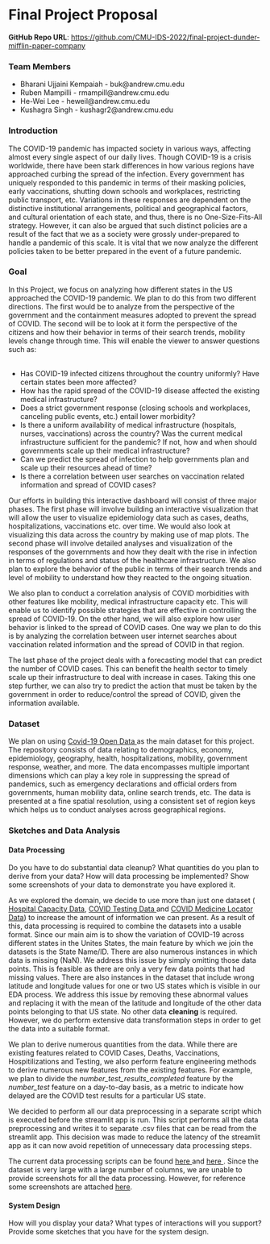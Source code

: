 # Final Project Proposal

**GitHub Repo URL**: https://github.com/CMU-IDS-2022/final-project-dunder-mifflin-paper-company

<h3> Team Members </h3>
<ul> 
<li> Bharani Ujjaini Kempaiah - buk@andrew.cmu.edu </li>
<li> Ruben Mampilli - rmampill@andrew.cmu.edu </li>
<li> He-Wei Lee - heweil@andrew.cmu.edu </li>
<li> Kushagra Singh - kushagr2@andrew.cmu.edu </li>
</ul>






<h3> Introduction </h3>
The COVID-19 pandemic has impacted society in various ways, affecting almost every single aspect of our daily lives. 
Though COVID-19 is a crisis worldwide, there have been stark differences in how various regions have approached 
curbing the spread of the infection. Every government has uniquely responded to this pandemic in terms of their masking 
policies, early vaccinations, shutting down schools and workplaces, restricting public transport, etc. 
Variations in these responses are dependent on the distinctive institutional arrangements, political and geographical 
factors, and cultural orientation of each state, and thus, there is no One-Size-Fits-All strategy. 
However, it can also be argued that such distinct policies are a result of the fact that we as a society were grossly 
under-prepared to handle a pandemic of this scale. It is vital that we now analyze the different policies taken to be 
better prepared in the event of a future pandemic.

<h3> Goal </h3>
In this Project, we focus on analyzing how different states in the US approached the COVID-19 pandemic. 
We plan to do this from two different directions. The first would be to analyze from the perspective of the government 
and the containment measures adopted to prevent the spread of COVID. The second will be to look at it form the 
perspective of the citizens and how their behavior in terms of their search trends, mobility levels change through time.
This will enable the viewer to answer questions such as:
<br><br>
<ul>
<li> Has COVID-19 infected citizens throughout the country uniformly? 
Have certain states been more affected? </li>

<li> How has the rapid spread of the COVID-19 disease affected the existing 
medical infrastructure? </li>

<li> Does a strict government response (closing schools and workplaces, 
canceling public events, etc.) entail lower morbidity? </li>

<li> Is there a uniform availability of medical infrastructure 
(hospitals, nurses, vaccinations) across the country? Was the current 
medical infrastructure sufficient for the pandemic? If not, how and when 
should governments scale up their medical infrastructure? </li>

<li> Can we predict the spread of infection to help governments plan and 
scale up their resources ahead of time? </li>

<li> Is there a correlation between user searches on vaccination 
related information and spread of COVID cases? </li>
</ul>

Our efforts in building this interactive dashboard will consist of three major phases. The first phase will involve building an interactive visualization that will allow the user to visualize epidemiology data such as cases, deaths, hospitalizations, vaccinations etc. over time. We would also look at visualizing this data across the country by making use of map plots. The second phase will involve detailed analyses and visualization of the responses of the governments and how they dealt with the rise in infection in terms of regulations and status of the healthcare infrastructure. We also plan to explore the behavior of the public in terms of their search trends and level of mobility to understand how they reacted to the ongoing situation. 

We also plan to conduct a correlation analysis of COVID morbidities with other features like mobility, medical infrastructure capacity etc. This will enable us to identify possible strategies that are effective in controlling the spread of COVID-19. On the other hand, we will also explore how user behavior is linked to the spread of COVID cases. One way we plan to do this is by analyzing the correlation between user internet searches about vaccination related information and the spread of COVID in that region. 

The last phase of the project deals with a forecasting model that can predict the number of COVID cases. This can benefit the health sector to timely scale up their infrastructure to deal with increase in cases. Taking this one step further, we can also try to predict the action that must be taken by the government in order to reduce/control the spread of COVID, given the information available.


<h3> Dataset </h3>

We plan on using <a href="https://health.google.com/covid-19/open-data/raw-data"> Covid-19 Open Data </a> as 
the main dataset for this project. 
The repository consists of data relating to demographics, economy, epidemiology, geography, health, 
hospitalizations, mobility, government response, weather, and more. 
The data encompasses multiple important dimensions which can play a key role in suppressing the spread of pandemics, 
such as emergency declarations and official orders from governments, human mobility data, online search trends, etc. 
The data is presented at a fine spatial resolution, using a consistent set of region keys which helps us to conduct 
analyses across geographical regions. 

<h3> Sketches and Data Analysis </h3>

<h4>Data Processing</h4>

Do you have to do substantial data cleanup? What quantities do you plan to derive from your data? How will data processing be implemented?  Show some screenshots of your data to demonstrate you have explored it.

As we explored the domain, we decide to use more than just one dataset (<a href='https://healthdata.gov/Hospital/COVID-19-Reported-Patient-Impact-and-Hospital-Capa/g62h-syeh'> Hospital Capacity Data</a>, <a href= "https://healthdata.gov/dataset/COVID-19-Diagnostic-Laboratory-Testing-PCR-Testing/j8mb-icvb"> COVID Testing Data </a> and <a href= "https://healthdata.gov/Health/COVID-19-Public-Therapeutic-Locator/rxn6-qnx8"> COVID Medicine Locator Data</a>) to increase the amount of information we can present.
As a result of this, data processing is required to combine the datasets into a usable format.
Since our main aim is to show the variation of COVID-19 across different states in the Unites States, the main feature by which we join the datasets is the State Name/ID.
There are also numerous instances in which data is missing (NaN). We address this issue by simply omitting those data points.
This is feasible as there are only a very few data points that had missing values. There are also instances in the dataset that include wrong latitude and longitude values for one or two US states which is visible in our EDA process.
We address this issue by removing these abnormal values and replacing it with the mean of the latitude and longitude of the other data points belonging to that US state.
No other data <b>cleaning</b> is required. However, we do perform extensive data transformation steps in order to get the data into a suitable format.

We plan to derive numerous quantities from the data. While there are existing features related to COVID Cases, Deaths, Vaccinations, Hospitilizations and Testing, we also perform feature engineering methods to derive numerous new features from the existing features.
For example, we plan to divide the <i>number_test_results_completed</i> feature by the <i>number_test</i> feature on a day-to-day basis, as a metric to indicate how delayed are the COVID test results for a particular US state.

We decided to perform all our data preprocessing in a separate script which is executed before the streamlit app is run. 
This script performs all the data preprocessing and writes it to separate .csv files that can be read from the streamlit app.
This decision was made to reduce the latency of the streamlit app as it can now avoid repetition of unnecessary data processing steps.

The current data processing scripts can be found <a href = "https://github.com/CMU-IDS-2022/final-project-dunder-mifflin-paper-company/blob/main/notebooks/data-wrangling-Medical.ipynb"> here </a> and <a href = "https://github.com/CMU-IDS-2022/final-project-dunder-mifflin-paper-company/blob/main/notebooks/data-wrangling.ipynb"> here </a>.
Since the dataset is very large with a large number of columns, we are unable to provide screenshots for all the data processing. However, for reference some screenshots are attached <a href = "https://github.com/CMU-IDS-2022/final-project-dunder-mifflin-paper-company/tree/main/sketches/data-processing"> here</a>.

<h4>System Design</h4>

How will you display your data? What types of interactions will you support? Provide some sketches that you have for the system design.
